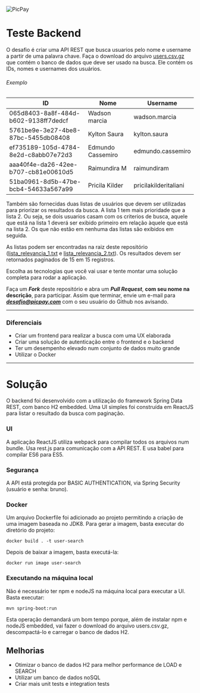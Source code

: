 ![PicPay](https://user-images.githubusercontent.com/1765696/26998603-711fcf30-4d5c-11e7-9281-0d9eb20337ad.png)

# Teste Backend

O desafio é criar uma API REST que busca usuarios pelo nome e username a partir de uma palavra chave. Faça o download do arquivo [users.csv.gz](https://s3.amazonaws.com/careers-picpay/users.csv.gz) que contém o banco de dados que deve ser usado na busca. Ele contém os IDs, nomes e usernames dos usuários.

###### Exemplo
| ID                                   | Nome              | Username             |
|--------------------------------------|-------------------|----------------------|
| 065d8403-8a8f-484d-b602-9138ff7dedcf | Wadson marcia     | wadson.marcia        |
| 5761be9e-3e27-4be8-87bc-5455db08408  | Kylton Saura      | kylton.saura         |
| ef735189-105d-4784-8e2d-c8abb07e72d3 | Edmundo Cassemiro | edmundo.cassemiro    |
| aaa40f4e-da26-42ee-b707-cb81e00610d5 | Raimundira M      | raimundiram          |
| 51ba0961-8d5b-47be-bcb4-54633a567a99 | Pricila Kilder    | pricilakilderitaliani|



Também são fornecidas duas listas de usuários que devem ser utilizadas para priorizar os resultados da busca. A lista 1 tem mais prioridade que a lista 2. Ou seja, se dois usuarios casam com os criterios de busca, aquele que está na lista 1 deverá ser exibido primeiro em relação àquele que está na lista 2. Os que não estão em nenhuma das listas são exibidos em seguida.

As listas podem ser encontradas na raiz deste repositório ([lista_relevancia_1.txt](lista_relevancia_1.txt) e [lista_relevancia_2.txt](lista_relevancia_2.txt)).
Os resultados devem ser retornados paginados de 15 em 15 registros.

Escolha as tecnologias que você vai usar e tente montar uma solução completa para rodar a aplicação.

Faça um ***Fork*** deste repositório e abra um ***Pull Request***, **com seu nome na descrição**, para participar. Assim que terminar, envie um e-mail para ***desafio@picpay.com*** com o seu usuário do Github nos avisando.

-----

### Diferenciais

- Criar um frontend para realizar a busca com uma UX elaborada
- Criar uma solução de autenticação entre o frontend e o backend
- Ter um desempenho elevado num conjunto de dados muito grande
- Utilizar o Docker

-----

# Solução

O backend foi desenvolvido com a utilização do framework Spring Data REST, com banco H2 embedded.
Uma UI simples foi construída em ReactJS para listar o resultado da busca com paginação.

### UI

A aplicação ReactJS utiliza webpack para compilar todos os arquivos num bundle. Usa rest.js para comunicação com a API REST. E usa babel para compilar ES6 para ES5.

### Segurança

A API está protegida por BASIC AUTHENTICATION, via Spring Security (usuário e senha: bruno).

### Docker

Um arquivo Dockerfile foi adicionado ao projeto permitindo a criação de uma imagem baseada no JDK8.
Para gerar a imagem, basta executar do diretório do projeto:

`docker build . -t user-search`

Depois de baixar a imagem, basta executá-la:

`docker run image user-search`

### Executando na máquina local

Não é necessário ter npm e nodeJS na máquina local para executar a UI.
Basta executar:

`mvn spring-boot:run`

Esta operação demandará um bom tempo porque, além de instalar npm e nodeJS embedded, vai fazer o download do arquivo users.csv.gz, descompactá-lo e carregar o banco de dados H2.

## Melhorias

- Otimizar o banco de dados H2 para melhor performance de LOAD e SEARCH
- Utilizar um banco de dados noSQL
- Criar mais unit tests e integration tests
